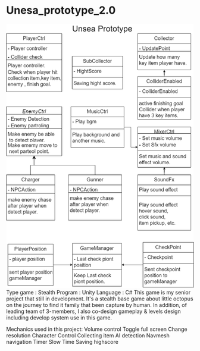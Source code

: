 # Unesa_prototype_2.0
![](image/Unsea-Prototype.png)
Type game : Stealth
Program : Unity
Language : C#
      This game is my senior project that still in development. It's a stealth base game about little octopus on the journey to find it family that been capture by human. In addition, of leading team of 3-members, I also co-design gameplay & levels design including develop system use in this game.
      
Mechanics used in this project: 
    Volume control 
    Toggle full screen 
    Change resolution 
    Character Control 
    Collecting item 
    AI detection
    Navmesh navigation 
    Timer 
    Slow Time 
    Saving highscore
    

